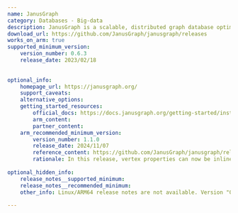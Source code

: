```yaml
---
name: JanusGraph
category: Databases - Big-data
description: JanusGraph is a scalable, distributed graph database optimized for storing and querying large-scale graph data structures.
download_url: https://github.com/JanusGraph/janusgraph/releases
works_on_arm: true
supported_minimum_version:
    version_number: 0.6.3
    release_date: 2023/02/18
 
 
optional_info:
    homepage_url: https://janusgraph.org/
    support_caveats:
    alternative_options:
    getting_started_resources:
        official_docs: https://docs.janusgraph.org/getting-started/installation/
        arm_content:
        partner_content:
    arm_recommended_minimum_version:
        version_number: 1.1.0
        release_date: 2024/11/07
        reference_content: https://github.com/JanusGraph/janusgraph/releases/tag/v1.1.0
        rationale: In this release, vertex properties can now be inlined into composite indexes, significantly improving fetch performance. Key compatibility includes Cassandra 3.11.10/4.0.6, HBase 2.6.0, ScyllaDB 6.2.0, Elasticsearch 6–8.15.3, and TinkerPop 3.7.3. Pre-packaged setup includes Cassandra 4.0.6 and Elasticsearch 7.17.8.
 
optional_hidden_info:
    release_notes__supported_minimum:
    release_notes__recommended_minimum:
    other_info: Linux/ARM64 release notes are not available. Version "0.6.3" has been successfully installed and tested on the Neoverse N1, prior versions are failing to run.
 
---
```

